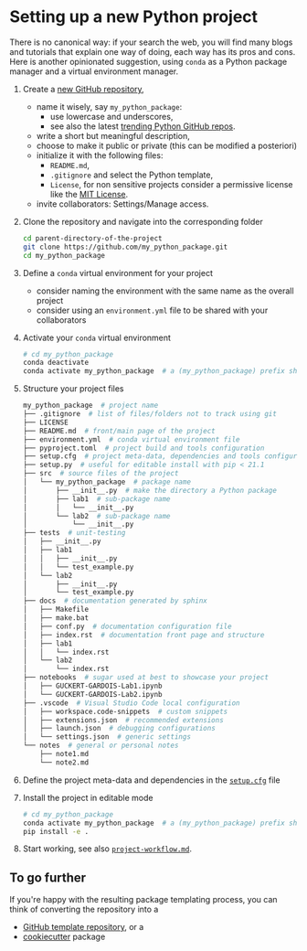 # Setting up a new Python project

There is no canonical way: if your search the web, you will find many blogs and tutorials that explain one way of doing, each way has its pros and cons.
Here is another opinionated suggestion, using  `conda` as a Python package manager and a virtual environment manager.

1. Create a [new GitHub repository](https://github.com/new),
   - name it wisely, say `my_python_package`:
     - use lowercase and underscores,
     - see also the latest [trending Python GitHub repos](https://github.com/trending/python?).
   - write a short but meaningful description,
   - choose to make it public or private (this can be modified a posteriori)
   - initialize it with the following files:
      - `README.md`,
      - `.gitignore` and select the Python template,
      - `License`, for non sensitive projects consider a permissive license like the [MIT License](https://en.wikipedia.org/wiki/MIT_License).
   - invite collaborators: Settings/Manage access.

2. Clone the repository and navigate into the corresponding folder

    ```bash
    cd parent-directory-of-the-project
    git clone https://github.com/my_python_package.git
    cd my_python_package
    ```

3. Define a `conda` virtual environment for your project
   - consider naming the environment with the same name as the overall project
   - consider using an `environment.yml` file to be shared with your collaborators

4. Activate your `conda` virtual environment

   ```bash
   # cd my_python_package
   conda deactivate
   conda activate my_python_package  # a (my_python_package) prefix should appear
   ```

5. Structure your project files

    ```bash
    my_python_package  # project name
    ├── .gitignore  # list of files/folders not to track using git
    ├── LICENSE
    ├── README.md  # front/main page of the project
    ├── environment.yml  # conda virtual environment file
    ├── pyproject.toml  # project build and tools configuration
    ├── setup.cfg  # project meta-data, dependencies and tools configuration
    ├── setup.py  # useful for editable install with pip < 21.1
    ├── src  # source files of the project
    │   └── my_python_package  # package name
    │       ├── __init__.py  # make the directory a Python package
    │       ├── lab1  # sub-package name
    │       │   └── __init__.py
    │       └── lab2  # sub-package name
    │           └── __init__.py
    ├── tests  # unit-testing
    │   ├── __init__.py
    │   ├── lab1
    │   │   ├── __init__.py
    │   │   └── test_example.py
    │   └── lab2
    │       ├── __init__.py
    │       └── test_example.py
    ├── docs  # documentation generated by sphinx
    │   ├── Makefile
    │   ├── make.bat
    │   ├── conf.py  # documentation configuration file
    │   ├── index.rst  # documentation front page and structure
    │   ├── lab1
    │   │   └── index.rst
    │   └── lab2
    │       └── index.rst
    ├── notebooks  # sugar used at best to showcase your project
    │   ├── GUCKERT-GARDOIS-Lab1.ipynb
    │   └── GUCKERT-GARDOIS-Lab2.ipynb
    ├── .vscode  # Visual Studio Code local configuration
    │   ├── workspace.code-snippets  # custom snippets
    │   ├── extensions.json  # recommended extensions
    │   ├── launch.json  # debugging configurations
    │   └── settings.json  # generic settings
    └── notes  # general or personal notes
        ├── note1.md
        └── note2.md
    ```

6. Define the project meta-data and dependencies in the [`setup.cfg`](../setup.cfg) file

7. Install the project in editable mode

    ```bash
    # cd my_python_package
    conda activate my_python_package  # a (my_python_package) prefix should appear
    pip install -e .
    ```

8. Start working, see also [`project-workflow.md`](./project-workflow.md).

## To go further

If you're happy with the resulting package templating process, you can think of converting the repository into a

- [GitHub template repository](https://docs.github.com/en/repositories/creating-and-managing-repositories/creating-a-template-repository), or a
- [cookiecutter](https://cookiecutter-pypackage.readthedocs.io/en/latest/) package
